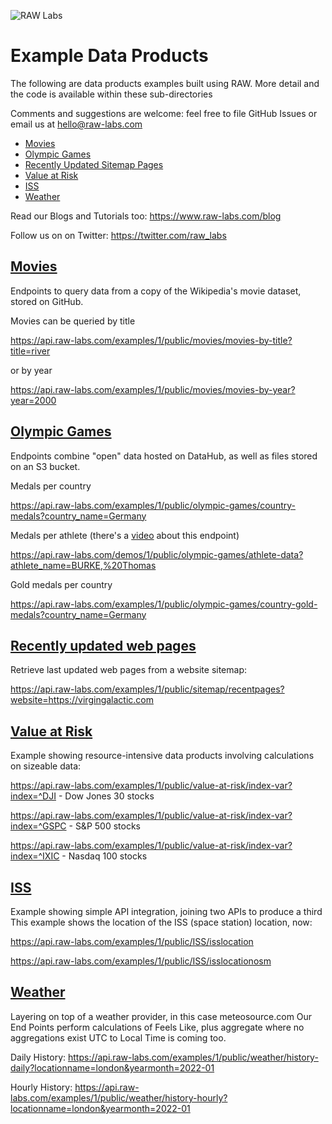 ![RAW Labs](https://avatars.githubusercontent.com/u/11390046?s=100&v=4)
# Example Data Products

The following are data products examples built using RAW. More detail and the code is available within these sub-directories<p>

Comments and suggestions are welcome: feel free to file GitHub Issues or email us at hello@raw-labs.com

* [Movies](./1/public/movies)
* [Olympic Games](./1/public/olympic-games)
* [Recently Updated Sitemap Pages](./1/public/sitemap)
* [Value at Risk](./1/public/value-at-risk)
* [ISS](./1/public/ISS)
* [Weather](./1/public/weather)

Read our Blogs and Tutorials too:
https://www.raw-labs.com/blog

Follow us on on Twitter:
https://twitter.com/raw_labs

## [Movies](./1/public/movies)

Endpoints to query data from a copy of the Wikipedia's movie dataset, stored on GitHub.

Movies can be queried by title<p>https://api.raw-labs.com/examples/1/public/movies/movies-by-title?title=river 

or by year<p>https://api.raw-labs.com/examples/1/public/movies/movies-by-year?year=2000

## [Olympic Games](./1/public/olympic-games)

Endpoints combine "open" data hosted on DataHub, as well as files stored on an S3 bucket.

Medals per country<p>https://api.raw-labs.com/examples/1/public/olympic-games/country-medals?country_name=Germany

Medals per athlete (there's a [video](https://www.youtube.com/watch?v=zgBW5kHK-Vo) about this endpoint)<p>https://api.raw-labs.com/demos/1/public/olympic-games/athlete-data?athlete_name=BURKE,%20Thomas

Gold medals per country<p>https://api.raw-labs.com/examples/1/public/olympic-games/country-gold-medals?country_name=Germany

## [Recently updated web pages](./1/public/sitemap)
  
Retrieve last updated web pages from a website sitemap:

https://api.raw-labs.com/examples/1/public/sitemap/recentpages?website=https://virgingalactic.com
 
## [Value at Risk](./1/public/value-at-risk)
  
Example showing resource-intensive data products involving calculations on sizeable data:

https://api.raw-labs.com/examples/1/public/value-at-risk/index-var?index=^DJI - Dow Jones 30 stocks

https://api.raw-labs.com/examples/1/public/value-at-risk/index-var?index=^GSPC - S&P 500 stocks

https://api.raw-labs.com/examples/1/public/value-at-risk/index-var?index=^IXIC - Nasdaq 100 stocks
  
## [ISS](./1/public/ISS)
  
Example showing simple API integration, joining two APIs to produce a third
This example shows the location of the ISS (space station) location, now:
  
https://api.raw-labs.com/examples/1/public/ISS/isslocation

https://api.raw-labs.com/examples/1/public/ISS/isslocationosm
  
  
## [Weather](./1/public/weather)
Layering on top of a weather provider, in this case meteosource.com
Our End Points perform calculations of Feels Like, plus aggregate where no aggregations exist
UTC to Local Time is coming too.

Daily History:
https://api.raw-labs.com/examples/1/public/weather/history-daily?locationname=london&yearmonth=2022-01

Hourly History:
https://api.raw-labs.com/examples/1/public/weather/history-hourly?locationname=london&yearmonth=2022-01
